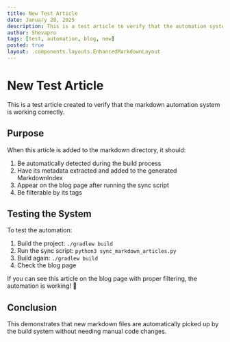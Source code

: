 ```yaml
---
title: New Test Article
date: January 28, 2025
description: This is a test article to verify that the automation system correctly picks up new markdown files and includes them in the website.
author: Shevapro
tags: [test, automation, blog, new]
posted: true
layout: .components.layouts.EnhancedMarkdownLayout
---
```


# New Test Article

This is a test article created to verify that the markdown automation system is working correctly.

## Purpose

When this article is added to the markdown directory, it should:

1. Be automatically detected during the build process
2. Have its metadata extracted and added to the generated MarkdownIndex
3. Appear on the blog page after running the sync script
4. Be filterable by its tags

## Testing the System

To test the automation:

1. Build the project: `./gradlew build`
2. Run the sync script: `python3 sync_markdown_articles.py`
3. Build again: `./gradlew build`
4. Check the blog page

If you can see this article on the blog page with proper filtering, the automation is working! 🎉

## Conclusion

This demonstrates that new markdown files are automatically picked up by the build system without needing manual code
changes.